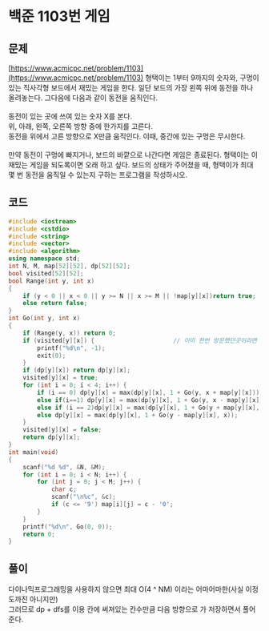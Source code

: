 # 백준 1103번 게임

## 문제
[https://www.acmicpc.net/problem/1103](https://www.acmicpc.net/problem/1103)
형택이는 1부터 9까지의 숫자와, 구멍이 있는 직사각형 보드에서 재밌는 게임을 한다.
일단 보드의 가장 왼쪽 위에 동전을 하나 올려놓는다. 그다음에 다음과 같이 동전을 움직인다.</br>
</br>
동전이 있는 곳에 쓰여 있는 숫자 X를 본다.</br>
위, 아래, 왼쪽, 오른쪽 방향 중에 한가지를 고른다.</br>
동전을 위에서 고른 방향으로 X만큼 움직인다. 이때, 중간에 있는 구멍은 무시한다.</br>
</br>
만약 동전이 구멍에 빠지거나, 보드의 바깥으로 나간다면 게임은 종료된다. 형택이는 이 재밌는 게임을 되도록이면 오래 하고 싶다.
보드의 상태가 주어졌을 때, 형택이가 최대 몇 번 동전을 움직일 수 있는지 구하는 프로그램을 작성하시오.

## 코드
```c++
#include <iostream>
#include <cstdio>
#include <string>
#include <vector>
#include <algorithm>
using namespace std;
int N, M, map[52][52], dp[52][52];
bool visited[52][52];
bool Range(int y, int x)
{
	if (y < 0 || x < 0 || y >= N || x >= M || !map[y][x])return true;
	else return false;
}
int Go(int y, int x)
{
	if (Range(y, x)) return 0;
	if (visited[y][x]) {                      // 이미 한번 방문했던곳이라면 무한루프이다.
		printf("%d\n", -1);           
		exit(0);
	}
	if (dp[y][x]) return dp[y][x];
	visited[y][x] = true;
	for (int i = 0; i < 4; i++) {
		if (i == 0) dp[y][x] = max(dp[y][x], 1 + Go(y, x + map[y][x]));       // 동
		else if(i==1) dp[y][x] = max(dp[y][x], 1 + Go(y, x - map[y][x]));     // 서
		else if (i == 2)dp[y][x] = max(dp[y][x], 1 + Go(y + map[y][x], x));   // 남
		else dp[y][x] = max(dp[y][x], 1 + Go(y - map[y][x], x));              // 북
	}
	visited[y][x] = false;                                                // 체크해제꼭해주자
	return dp[y][x];
}
int main(void) 
{
	scanf("%d %d", &N, &M);
	for (int i = 0; i < N; i++) {
		for (int j = 0; j < M; j++) {
			char c;
			scanf("\n%c", &c);
			if (c <= '9') map[i][j] = c - '0';
		}
	}
	printf("%d\n", Go(0, 0));
	return 0;
}
```

## 풀이

다이나믹프로그래밍을 사용하지 않으면 최대 O(4 ^ NM) 이라는 어마어마한(사실 이정도까진 아니지만)</br>
그러므로 dp + dfs를 이용 칸에 써져있는 칸수만큼 다음 방향으로 가 저장하면서 풀어준다.
